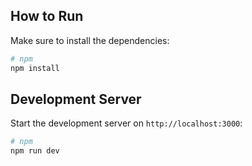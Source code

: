 
## How to Run

Make sure to install the dependencies:

```bash
# npm
npm install


```

## Development Server

Start the development server on `http://localhost:3000`:

```bash
# npm
npm run dev


```
